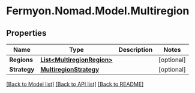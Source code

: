 # Fermyon.Nomad.Model.Multiregion

## Properties

Name | Type | Description | Notes
------------ | ------------- | ------------- | -------------
**Regions** | [**List&lt;MultiregionRegion&gt;**](MultiregionRegion.md) |  | [optional] 
**Strategy** | [**MultiregionStrategy**](MultiregionStrategy.md) |  | [optional] 

[[Back to Model list]](../README.md#documentation-for-models) [[Back to API list]](../README.md#documentation-for-api-endpoints) [[Back to README]](../README.md)

